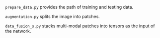 `prepare_data.py` provides the path of training and testing data.

`augmentation.py` splits the image into patches.

`data_fusion_s.py` stacks multi-modal patches into tensors as the input of the network.
